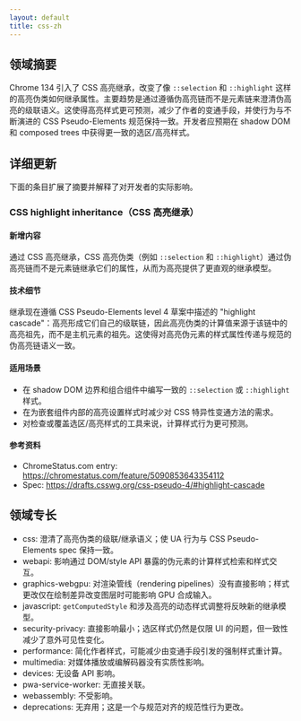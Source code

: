```yaml
---
layout: default
title: css-zh
---
```


## 领域摘要

Chrome 134 引入了 CSS 高亮继承，改变了像 `::selection` 和 `::highlight` 这样的高亮伪类如何继承属性。主要趋势是通过遵循伪高亮链而不是元素链来澄清伪高亮的级联语义。这使得高亮样式更可预测，减少了作者的变通手段，并使行为与不断演进的 CSS Pseudo-Elements 规范保持一致。开发者应预期在 shadow DOM 和 composed trees 中获得更一致的选区/高亮样式。

## 详细更新

下面的条目扩展了摘要并解释了对开发者的实际影响。

### CSS highlight inheritance（CSS 高亮继承）

#### 新增内容
通过 CSS 高亮继承，CSS 高亮伪类（例如 `::selection` 和 `::highlight`）通过伪高亮链而不是元素链继承它们的属性，从而为高亮提供了更直观的继承模型。

#### 技术细节
继承现在遵循 CSS Pseudo-Elements level 4 草案中描述的 "highlight cascade"：高亮形成它们自己的级联链，因此高亮伪类的计算值来源于该链中的高亮祖先，而不是主机元素的祖先。这使得对高亮伪元素的样式属性传递与规范的伪高亮链语义一致。

#### 适用场景
- 在 shadow DOM 边界和组合组件中编写一致的 `::selection` 或 `::highlight` 样式。
- 在为嵌套组件内部的高亮设置样式时减少对 CSS 特异性变通方法的需求。
- 对检查或覆盖选区/高亮样式的工具来说，计算样式行为更可预测。

#### 参考资料
- ChromeStatus.com entry: https://chromestatus.com/feature/5090853643354112
- Spec: https://drafts.csswg.org/css-pseudo-4/#highlight-cascade

## 领域专长

- css: 澄清了高亮伪类的级联/继承语义；使 UA 行为与 CSS Pseudo-Elements spec 保持一致。
- webapi: 影响通过 DOM/style API 暴露的伪元素的计算样式检索和样式交互。
- graphics-webgpu: 对渲染管线（rendering pipelines）没有直接影响；样式更改仅在绘制差异改变图层时可能影响 GPU 合成输入。
- javascript: `getComputedStyle` 和涉及高亮的动态样式调整将反映新的继承模型。
- security-privacy: 直接影响最小；选区样式仍然是仅限 UI 的问题，但一致性减少了意外可见性变化。
- performance: 简化作者样式，可能减少由变通手段引发的强制样式重计算。
- multimedia: 对媒体播放或编解码器没有实质性影响。
- devices: 无设备 API 影响。
- pwa-service-worker: 无直接关联。
- webassembly: 不受影响。
- deprecations: 无弃用；这是一个与规范对齐的规范性行为更改。
